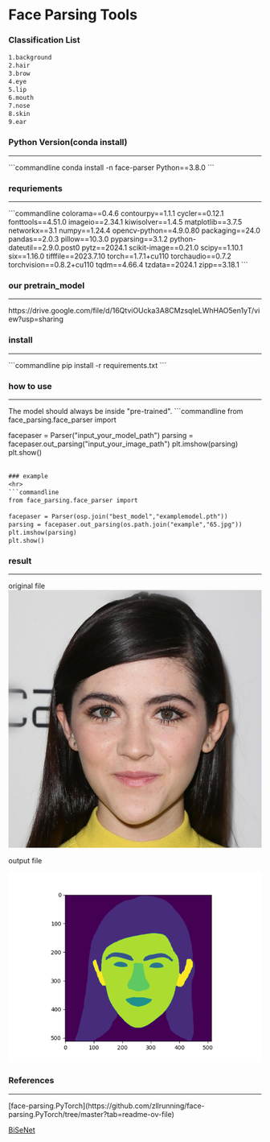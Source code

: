 # Face Parsing Tools
### Classification List
    1.background
    2.hair
    3.brow
    4.eye
    5.lip
    6.mouth
    7.nose
    8.skin
    9.ear

### Python Version(conda install)
<hr>
```commandline
conda install -n face-parser Python==3.8.0
```

### requriements
<hr>
```commandline
colorama==0.4.6
contourpy==1.1.1
cycler==0.12.1
fonttools==4.51.0
imageio==2.34.1
kiwisolver==1.4.5
matplotlib==3.7.5
networkx==3.1
numpy==1.24.4
opencv-python==4.9.0.80
packaging==24.0
pandas==2.0.3
pillow==10.3.0
pyparsing==3.1.2
python-dateutil==2.9.0.post0
pytz==2024.1
scikit-image==0.21.0
scipy==1.10.1
six==1.16.0
tifffile==2023.7.10
torch==1.7.1+cu110
torchaudio==0.7.2
torchvision==0.8.2+cu110
tqdm==4.66.4
tzdata==2024.1
zipp==3.18.1
```

### our pretrain_model
<hr>
https://drive.google.com/file/d/16QtviOUcka3A8CMzsqIeLWhHAO5en1yT/view?usp=sharing


### install
<hr>
```commandline
pip install -r requirements.txt
```

### how to use
<hr>
The model should always be inside "pre-trained".
```commandline
from face_parsing.face_parser import 

facepaser = Parser("input_your_model_path")
parsing = facepaser.out_parsing("input_your_image_path")
plt.imshow(parsing)
plt.show()
```

### example
<hr>
```commandline
from face_parsing.face_parser import 

facepaser = Parser(osp.join("best_model","examplemodel.pth"))
parsing = facepaser.out_parsing(os.path.join("example","65.jpg"))
plt.imshow(parsing)
plt.show()
```
### result
<hr>
original file




<img src="example/65.jpg" width = 512, height = 512 >

output file

<img src="example/Figure_1.png" width = 512>

### References
<hr>
[face-parsing.PyTorch](https://github.com/zllrunning/face-parsing.PyTorch/tree/master?tab=readme-ov-file)

[BiSeNet](https://github.com/CoinCheung/BiSeNet)
